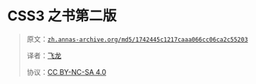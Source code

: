 # CSS3 之书第二版

> 原文：[`zh.annas-archive.org/md5/1742445c1217caaa066cc06ca2c55203`](https://zh.annas-archive.org/md5/1742445c1217caaa066cc06ca2c55203)
> 
> 译者：[飞龙](https://github.com/wizardforcel)
> 
> 协议：[CC BY-NC-SA 4.0](http://creativecommons.org/licenses/by-nc-sa/4.0/)